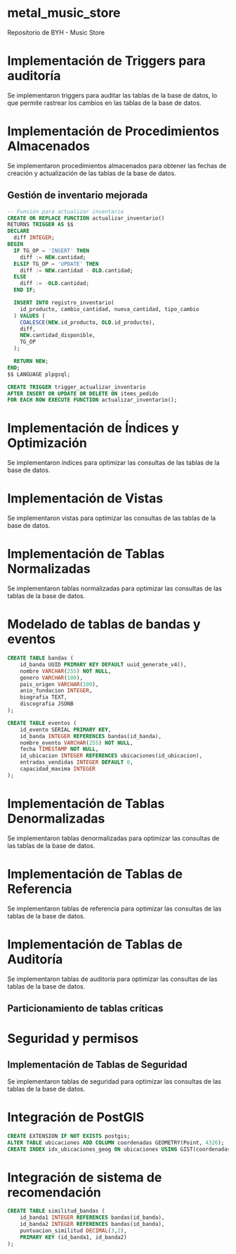 # metal_music_store
Repositorio de BYH - Music Store


# Implementación de Triggers para auditoría

Se implementaron triggers para auditar las tablas de la base de datos, lo que permite rastrear los cambios en las tablas de la base de datos.

# Implementación de Procedimientos Almacenados
Se implementaron procedimientos almacenados para obtener las fechas de creación y actualización de las tablas de la base de datos.
## Gestión de inventario mejorada

```sql
-- Función para actualizar inventario
CREATE OR REPLACE FUNCTION actualizar_inventario()
RETURNS TRIGGER AS $$
DECLARE
  diff INTEGER;
BEGIN
  IF TG_OP = 'INSERT' THEN
    diff := NEW.cantidad;
  ELSIF TG_OP = 'UPDATE' THEN
    diff := NEW.cantidad - OLD.cantidad;
  ELSE
    diff := -OLD.cantidad;
  END IF;

  INSERT INTO registro_inventario(
    id_producto, cambio_cantidad, nueva_cantidad, tipo_cambio
  ) VALUES (
    COALESCE(NEW.id_producto, OLD.id_producto),
    diff,
    NEW.cantidad_disponible,
    TG_OP
  );

  RETURN NEW;
END;
$$ LANGUAGE plpgsql;

CREATE TRIGGER trigger_actualizar_inventario
AFTER INSERT OR UPDATE OR DELETE ON items_pedido
FOR EACH ROW EXECUTE FUNCTION actualizar_inventario();
```


# Implementación de Índices y Optimización

Se implementaron índices para optimizar las consultas de las tablas de la base de datos.

# Implementación de Vistas

Se implementaron vistas para optimizar las consultas de las tablas de la base de datos.

# Implementación de Tablas Normalizadas

Se implementaron tablas normalizadas para optimizar las consultas de las tablas de la base de datos.

# Modelado de tablas de bandas y eventos
```sql
CREATE TABLE bandas (
    id_banda UUID PRIMARY KEY DEFAULT uuid_generate_v4(),
    nombre VARCHAR(255) NOT NULL,
    genero VARCHAR(100),
    pais_origen VARCHAR(100),
    anio_fundacion INTEGER,
    biografia TEXT,
    discografia JSONB
);

CREATE TABLE eventos (
    id_evento SERIAL PRIMARY KEY,
    id_banda INTEGER REFERENCES bandas(id_banda),
    nombre_evento VARCHAR(255) NOT NULL,
    fecha TIMESTAMP NOT NULL,
    id_ubicacion INTEGER REFERENCES ubicaciones(id_ubicacion),
    entradas_vendidas INTEGER DEFAULT 0,
    capacidad_maxima INTEGER
);
```

# Implementación de Tablas Denormalizadas

Se implementaron tablas denormalizadas para optimizar las consultas de las tablas de la base de datos.

# Implementación de Tablas de Referencia

Se implementaron tablas de referencia para optimizar las consultas de las tablas de la base de datos.

# Implementación de Tablas de Auditoría

Se implementaron tablas de auditoría para optimizar las consultas de las tablas de la base de datos.

## Particionamiento de tablas críticas

# Seguridad y permisos
## Implementación de Tablas de Seguridad

Se implementaron tablas de seguridad para optimizar las consultas de las tablas de la base de datos.

# Integración de PostGIS
```sql
CREATE EXTENSION IF NOT EXISTS postgis;
ALTER TABLE ubicaciones ADD COLUMN coordenadas GEOMETRY(Point, 4326);
CREATE INDEX idx_ubicaciones_geog ON ubicaciones USING GIST(coordenadas);
```

# Integración de sistema de recomendación
```sql
CREATE TABLE similitud_bandas (
    id_banda1 INTEGER REFERENCES bandas(id_banda),
    id_banda2 INTEGER REFERENCES bandas(id_banda),
    puntuacion_similitud DECIMAL(3,2),
    PRIMARY KEY (id_banda1, id_banda2)
);
```







